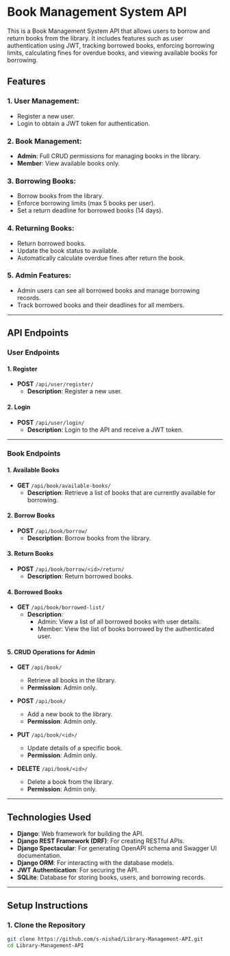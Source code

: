 # Book Management System API

This is a Book Management System API that allows users to borrow and return books from the library. It includes features such as user authentication using JWT, tracking borrowed books, enforcing borrowing limits, calculating fines for overdue books, and viewing available books for borrowing.

## Features

### 1. **User Management**:
   - Register a new user.
   - Login to obtain a JWT token for authentication.

### 2. **Book Management**:
   - **Admin**: Full CRUD permissions for managing books in the library.
   - **Member**: View available books only.

### 3. **Borrowing Books**:
   - Borrow books from the library.
   - Enforce borrowing limits (max 5 books per user).
   - Set a return deadline for borrowed books (14 days).

### 4. **Returning Books**:
   - Return borrowed books.
   - Update the book status to available.
   - Automatically calculate overdue fines after return the book.

### 5. **Admin Features**:
   - Admin users can see all borrowed books and manage borrowing records.
   - Track borrowed books and their deadlines for all members.

---

## API Endpoints

### **User Endpoints**

#### 1. **Register**

- **POST** `/api/user/register/`
  - **Description**: Register a new user.


#### 2. **Login**

- **POST** `/api/user/login/`
  - **Description**: Login to the API and receive a JWT token.


---

### **Book Endpoints**

#### 1. **Available Books**

- **GET** `/api/book/available-books/`
  - **Description**: Retrieve a list of books that are currently available for borrowing.

#### 2. **Borrow Books**

- **POST** `/api/book/borrow/`
  - **Description**: Borrow books from the library.

#### 3. **Return Books**

- **POST** `/api/book/borrow/<id>/return/`
  - **Description**: Return borrowed books.

#### 4. **Borrowed Books**

- **GET** `/api/book/borrowed-list/`
  - **Description**:
    - Admin: View a list of all borrowed books with user details.
    - Member: View the list of books borrowed by the authenticated user.
  
#### 5. **CRUD Operations for Admin**

- **GET** `/api/book/`
  - Retrieve all books in the library.
  - **Permission**: Admin only.

- **POST** `/api/book/`
  - Add a new book to the library.
  - **Permission**: Admin only.

- **PUT** `/api/book/<id>/`
  - Update details of a specific book.
  - **Permission**: Admin only.

- **DELETE** `/api/book/<id>/`
  - Delete a book from the library.
  - **Permission**: Admin only.
---

## Technologies Used

- **Django**: Web framework for building the API.
- **Django REST Framework (DRF)**: For creating RESTful APIs.
- **Django Spectacular**: For generating OpenAPI schema and Swagger UI documentation.
- **Django ORM**: For interacting with the database models.
- **JWT Authentication**: For securing the API.
- **SQLite**: Database for storing books, users, and borrowing records.

---

## Setup Instructions

### 1. **Clone the Repository**

```bash
git clone https://github.com/s-nishad/Library-Management-API.git
cd Library-Management-API
